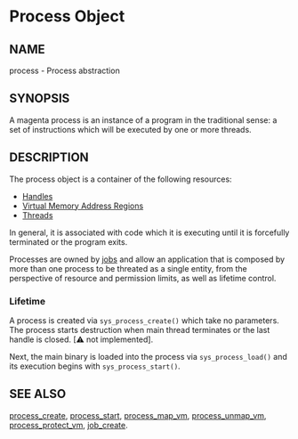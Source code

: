 # Process Object

## NAME

process - Process abstraction

## SYNOPSIS

A magenta process is an instance of a program in the traditional sense: a set
of instructions which will be executed by one or more threads.

## DESCRIPTION

The process object is a container of the following resources:

+ [Handles](../handles.md)
+ [Virtual Memory Address Regions](vm_address_region.md)
+ [Threads](thread.md)

In general, it is associated with code which it is executing until it is
forcefully terminated or the program exits.

Processes are owned by [jobs](job.md) and allow an application that is
composed by more than one process to be threated as a single entity, from the
perspective of resource and permission limits, as well as lifetime control.

### Lifetime
A process is created via `sys_process_create()` which take no parameters.
The process starts destruction when main thread terminates or the last handle
is closed. [⚠ not implemented].

Next, the main binary is loaded into the process via `sys_process_load()` and
its execution begins with `sys_process_start()`.

## SEE ALSO

[process_create](../syscalls/process_create.md),
[process_start](../syscalls/process_start.md),
[process_map_vm](../syscalls/process_map_vm.md),
[process_unmap_vm](../syscalls/process_unmap_vm.md),
[process_protect_vm](../syscalls/process_protect_vm.md),
[job_create](../syscalls/job_create.md).
